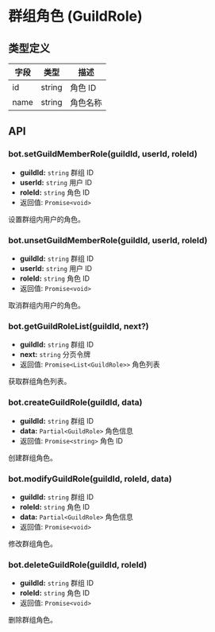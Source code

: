 # 群组角色 (GuildRole)

## 类型定义

| 字段 | 类型 | 描述 |
| --- | --- | --- |
| id | string | 角色 ID |
| name | string | 角色名称 |

## API

### bot.setGuildMemberRole(guildId, userId, roleId)

- **guildId:** `string` 群组 ID
- **userId:** `string` 用户 ID
- **roleId:** `string` 角色 ID
- 返回值: `Promise<void>`

设置群组内用户的角色。

### bot.unsetGuildMemberRole(guildId, userId, roleId)

- **guildId:** `string` 群组 ID
- **userId:** `string` 用户 ID
- **roleId:** `string` 角色 ID
- 返回值: `Promise<void>`

取消群组内用户的角色。

### bot.getGuildRoleList(guildId, next?)

- **guildId:** `string` 群组 ID
- **next:** `string` 分页令牌
- 返回值: `Promise<List<GuildRole>>` 角色列表

获取群组角色列表。

### bot.createGuildRole(guildId, data)

- **guildId:** `string` 群组 ID
- **data:** `Partial<GuildRole>` 角色信息
- 返回值: `Promise<string>` 角色 ID

创建群组角色。

### bot.modifyGuildRole(guildId, roleId, data)

- **guildId:** `string` 群组 ID
- **roleId:** `string` 角色 ID
- **data:** `Partial<GuildRole>` 角色信息
- 返回值: `Promise<void>`

修改群组角色。

### bot.deleteGuildRole(guildId, roleId)

- **guildId:** `string` 群组 ID
- **roleId:** `string` 角色 ID
- 返回值: `Promise<void>`

删除群组角色。

